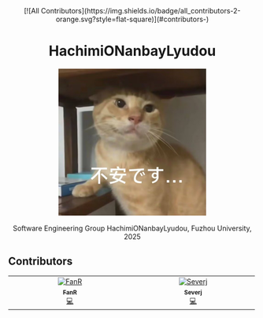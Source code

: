 <div align="center">
<!-- ALL-CONTRIBUTORS-BADGE:START - Do not remove or modify this section -->
[![All Contributors](https://img.shields.io/badge/all_contributors-2-orange.svg?style=flat-square)](#contributors-)
<!-- ALL-CONTRIBUTORS-BADGE:END -->
  <h1>HachimiONanbayLyudou</h1>
  <img src="./docs/img/hachimi.jpg" alt="Project Logo" width="300">
  
  <p>
     Software Engineering Group HachimiONanbayLyudou, Fuzhou University, 2025  
  </p>
</div>

## Contributors

<!-- ALL-CONTRIBUTORS-LIST:START - Do not remove or modify this section -->
<!-- prettier-ignore-start -->
<!-- markdownlint-disable -->
<table>
  <tbody>
    <tr>
      <td align="center" valign="top" width="14.28%"><a href="https://github.com/FantasyRL"><img src="https://avatars.githubusercontent.com/u/103872180?v=4?s=100" width="100px;" alt="FanR"/><br /><sub><b>FanR</b></sub></a><br /><a href="https://github.com/FantasyRL/HachimiONanbayLyudou/commits?author=FantasyRL" title="Code">💻</a></td>
      <td align="center" valign="top" width="14.28%"><a href="https://github.com/RealSeverj"><img src="https://avatars.githubusercontent.com/u/115855112?v=4?s=100" width="100px;" alt="Severj"/><br /><sub><b>Severj</b></sub></a><br /><a href="https://github.com/FantasyRL/HachimiONanbayLyudou/commits?author=RealSeverj" title="Code">💻</a></td>
    </tr>
  </tbody>
</table>

<!-- markdownlint-restore -->
<!-- prettier-ignore-end -->

<!-- ALL-CONTRIBUTORS-LIST:END -->
<!-- prettier-ignore-start -->
<!-- markdownlint-disable -->

<!-- markdownlint-restore -->
<!-- prettier-ignore-end -->

<!-- ALL-CONTRIBUTORS-LIST:END -->